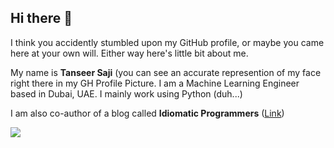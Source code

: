 ## Hi there 👋

I think you accidently stumbled upon my GitHub profile, or maybe you came here at your own will. Either way here's little bit about me.

My name is **Tanseer Saji** (you can see an accurate represention of my face right there in my GH Profile Picture. I am a Machine Learning Engineer based in Dubai, UAE. I mainly work using Python (duh...)

I am also co-author of a blog called **Idiomatic Programmers** ([Link](https://idiomaticprogrammers.com/))

![](https://github-readme-stats.vercel.app/api?username=tanseersaji)
